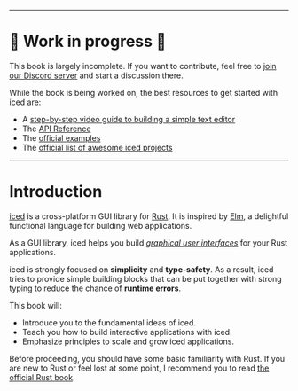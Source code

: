 ----------------

# 🚧 Work in progress 🚧
This book is largely incomplete. If you want to contribute, feel free to [join our Discord server](https://discord.gg/3xZJ65GAhd) and start a discussion there.

While the book is being worked on, the best resources to get started with iced are:

- A [step-by-step video guide to building a simple text editor](https://www.youtube.com/watch?v=gcBJ7cPSALo)
- The [API Reference](https://docs.iced.rs/iced/)
- The [official examples](https://github.com/iced-rs/iced/tree/master/examples)
- The [official list of awesome iced projects](https://github.com/iced-rs/awesome-iced)

----------------

# Introduction
[iced] is a cross-platform GUI library for [Rust]. It is inspired by [Elm], a delightful functional language for building web applications.

As a GUI library, iced helps you build *[graphical user interfaces]* for your Rust applications.

iced is strongly focused on **simplicity** and **type-safety**. As a result, iced tries to provide simple building blocks that can be put together with strong typing to reduce the chance of **runtime errors**.

This book will:

- Introduce you to the fundamental ideas of iced.
- Teach you how to build interactive applications with iced.
- Emphasize principles to scale and grow iced applications.

Before proceeding, you should have some basic familiarity with Rust. If you are new to Rust or feel lost at some point, I recommend you to read [the official Rust book].

[iced]: https://iced.rs
[Rust]: https://rust-lang.org
[Elm]: https://elm-lang.org
[graphical user interfaces]: https://en.wikipedia.org/wiki/Graphical_user_interface
[the official Rust book]: https://doc.rust-lang.org/book/

